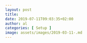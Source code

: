 ```yaml
---
layout: post
title: 
date: 2019-07-11T09:03:35+02:00
author: al
categories: [ Setup ]
image: assets/images/2019-03-11-.md
---
```


